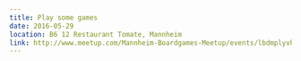 ```yaml
---
title: Play some games
date: 2016-05-29
location: B6 12 Restaurant Tomate, Mannheim
link: http://www.meetup.com/Mannheim-Boardgames-Meetup/events/lbdmplyvhbmc/
---
```

